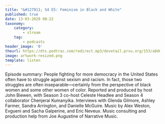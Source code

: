 ```yaml
---
title: "&#127911; S4 E5: Feminism in Black and White"
published: true
date: 13-03-2020 08:22
taxonomy:
    category:
        - stream
    tag:
        - podcasts
header_image: '0'
theurl: https://dts.podtrac.com/redirect.mp3/dovetail.prxu.org/153/a8d64060-ae68-4866-8604-f23d4a8d0151/S4E5_SegA_1.mp3
image: artwork-resized.png
template: listen
--- 
```

Episode summary: People fighting for more democracy in the United States often have to struggle against sexism and racism. In fact, those two struggles are often inseparable—certainly from the perspective of black women and some other women of color. Reported and produced by host John Biewen, with Season 3 co-host Celeste Headlee and Season 4 collaborator Chenjerai Kumanyika. Interviews with Glenda Gilmore, Ashley Farmer, Sandra Arrington, and Danielle McGuire. Music by Alex Weston, Evgueni and Sacha Galperine, and Eric Neveux. Music consulting and production help from Joe Augustine of Narrative Music.

